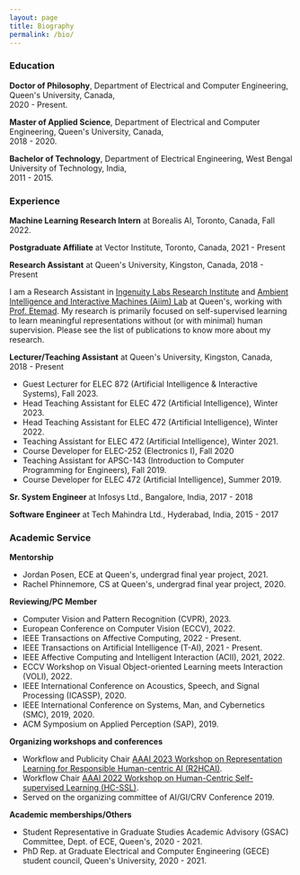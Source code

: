 ```yaml
---
layout: page
title: Biography
permalink: /bio/
---
```


<a name="/education"></a>

### Education

**Doctor of Philosophy**, Department of Electrical and Computer Engineering, Queen's University, Canada, <br> 2020 - Present.

**Master of Applied Science**, Department of Electrical and Computer Engineering, Queen's University, Canada, <br> 2018 - 2020.

**Bachelor of Technology**, Department of Electrical Engineering, West Bengal University of Technology, India, <br> 2011 - 2015.

<a name="/experience"></a>

### Experience

**Machine Learning Research Intern** at Borealis AI, Toronto, Canada, Fall 2022.

**Postgraduate Affiliate** at Vector Institute, Toronto, Canada, 2021 - Present

**Research Assistant** at Queen's University, Kingston, Canada, 2018 - Present

I am a Research Assistant in [Ingenuity Labs Research Institute](https://ingenuitylabs.queensu.ca/) and [Ambient Intelligence and Interactive Machines (Aiim) Lab](https://www.aiimlab.com/) at Queen's, working with [Prof. Etemad](https://www.aiimlab.com/director). My research is primarily focused on self-supervised learning to learn meaningful representations without (or with minimal) human supervision. Please see the list of publications to know more about my research.

**Lecturer/Teaching Assistant** at Queen's University, Kingston, Canada, 2018 - Present

- Guest Lecturer for ELEC 872 (Artificial Intelligence & Interactive Systems), Fall 2023. 
- Head Teaching Assistant for ELEC 472 (Artificial Intelligence), Winter 2023.
- Head Teaching Assistant for ELEC 472 (Artificial Intelligence), Winter 2022.
- Teaching Assistant for ELEC 472 (Artificial Intelligence), Winter 2021.
- Course Developer for ELEC-252 (Electronics I), Fall 2020
- Teaching Assistant for APSC-143 (Introduction to Computer Programming for Engineers), Fall 2019.
- Course Developer for ELEC 472 (Artificial Intelligence), Summer 2019.

**Sr. System Engineer** at Infosys Ltd., Bangalore, India, 2017 - 2018

**Software Engineer** at Tech Mahindra Ltd., Hyderabad, India, 2015 - 2017

<a name="/academic_service"></a>

### Academic Service 

**Mentorship**
- Jordan Posen, ECE at Queen's, undergrad final year project, 2021.
- Rachel Phinnemore, CS at Queen's, undergrad final year project, 2020.

**Reviewing/PC Member**
- Computer Vision and Pattern Recognition (CVPR), 2023.
- European Conference on Computer Vision (ECCV), 2022.
- IEEE Transactions on Affective Computing, 2022 - Present.
- IEEE Transactions on Artificial Intelligence (T-AI), 2021 - Present.
- IEEE Affective Computing and Intelligent Interaction (ACII), 2021, 2022.
- ECCV Workshop on Visual Object-oriented Learning meets Interaction (VOLI), 2022.
- IEEE International Conference on Acoustics, Speech, and Signal Processing (ICASSP), 2020.
- IEEE International Conference on Systems, Man, and Cybernetics (SMC), 2019, 2020.
- ACM Symposium on Applied Perception (SAP), 2019.

**Organizing workshops and conferences**
- Workflow and Publicity Chair [AAAI 2023 Workshop on Representation Learning for Responsible Human-centric AI (R2HCAI)](https://r2hcai.github.io/AAAI-23/). 
- Workflow Chair [AAAI 2022 Workshop on Human-Centric Self-supervised Learning (HC-SSL)](https://hcssl.github.io/AAAI-22/). 
- Served on the organizing committee of AI/GI/CRV Conference 2019.

**Academic memberships/Others**
- Student Representative in Graduate Studies Academic Advisory (GSAC) Committee, Dept. of ECE, Queen's, 2020 - 2021.
- PhD Rep. at Graduate Electrical and Computer Engineering (GECE) student council, Queen's University, 2020 - 2021.
<!-- - Member of IEEE Signal Processing Society (IEEE SPS), 2020 - 2021. -->
<!-- - IEEE Graduate Student Member 2020 - Present. -->
<!-- - Student member of Association for the Advancement of Affective Computing (AAAC), 2019 - 2021. -->

<!-- ### Talks/Presentations

- Poster presentation at Robotics and AI Symposium, Ingunity Labs, 2022. **Honourable Mention**
- Poster presentation at FEAS Research Symposium, Queen’s University, Canada, 2022. **Honourable Mention**
- Poster presentation at Robotics and AI Symposium, Ingunity Labs, 2021. **Best Poster Award**
- Paper talk at AAAI, 2021.
- Paper talk at ICASSP, 2020.
- Poster presentation at FEAS Research Symposium, Queen’s University, Canada, 2019.
- Paper talk at ACII, 2019.
 -->
